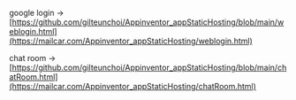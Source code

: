 google login -> [https://github.com/gilteunchoi/Appinventor_appStaticHosting/blob/main/weblogin.html](https://mailcar.com/Appinventor_appStaticHosting/weblogin.html)

chat room -> [https://github.com/gilteunchoi/Appinventor_appStaticHosting/blob/main/chatRoom.html](https://mailcar.com/Appinventor_appStaticHosting/chatRoom.html)
